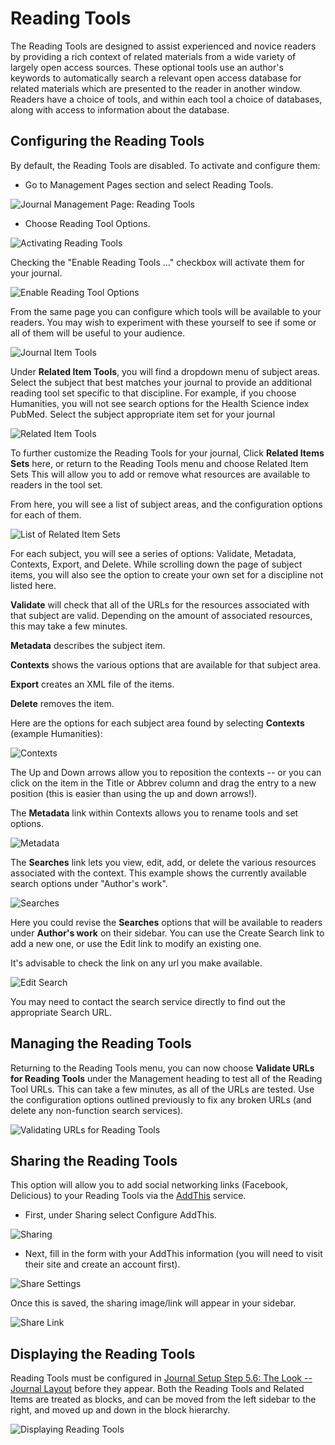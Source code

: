 # Reading Tools

The Reading Tools are designed to assist experienced and novice readers by providing a rich context of related materials from a wide variety of largely open access sources. These optional tools use an author's keywords to automatically search a relevant open access database for related materials which are presented to the reader in another window. Readers have a choice of tools, and within each tool a choice of databases, along with access to information about the database. 


## Configuring the Reading Tools



By default, the Reading Tools are disabled. To activate and configure them:

* Go to Management Pages section and select Reading Tools.



![Journal Management Page: Reading Tools](images/chapter5/jm_reading_tools.png)  


* Choose Reading Tool Options.


![Activating Reading Tools](images/chapter5/rt_config.png)


Checking the "Enable Reading Tools ..." checkbox will activate them for your journal.


![Enable Reading Tool Options](images/chapter5/rt_options.png)

From the same page you can configure which tools will be available to your readers. You may wish to experiment with these yourself to see if some or all of them will be useful to your audience.



![Journal Item Tools](images/chapter5/rt_journal_items.png)


Under **Related Item Tools**, you will find a dropdown menu of subject areas. Select the subject that best matches your journal to provide an additional reading tool set specific to that discipline. For example, if you choose Humanities, you will not see search options for the Health Science index PubMed. Select the subject appropriate item set for your journal



![Related Item Tools](images/chapter5/rt_related_items.png)

To further customize the Reading Tools for your journal, Click **Related Items Sets** here, or return to the Reading Tools menu and choose Related Item Sets This will allow you to add or remove what resources are available to readers in the tool set.

From here, you will see a list of subject areas, and the configuration options for each of them.



![List of Related Item Sets](images/chapter5/rt_related_sets.png)


For each subject, you will see a series of options: Validate, Metadata, Contexts, Export, and Delete. While scrolling down the page of subject items, you will also see the option to create your own set for a discipline not listed here.

**Validate** will check that all of the URLs for the resources associated with that subject are valid. Depending on the amount of associated resources, this may take a few minutes.

**Metadata** describes the subject item.

**Contexts** shows the various options that are available for that subject area.

**Export** creates an XML file of the items.

**Delete** removes the item.


Here are the options for each subject area found by selecting **Contexts** (example Humanities):



![Contexts](images/chapter5/rt_contexts.png)

The Up and Down arrows allow you to reposition the contexts -- or you can click on the item in the Title or Abbrev column and drag the entry to a new position (this is easier than using the up and down arrows!). 

The **Metadata** link within Contexts allows you to rename tools and set options. 


![Metadata](images/chapter5/rt_metadata.png)    



The **Searches** link lets you view, edit, add, or delete the various resources associated with the context. This example shows the currently available search options under "Author's work".



![Searches](images/chapter5/rt_searches.png)

Here you could revise the **Searches** options that will be available to readers under **Author's work** on their sidebar. You can use the Create Search link to add a new one, or use the Edit link to modify an existing one.

It's advisable to check the link on any url you make available.



![Edit Search](images/chapter5/rt_edit_searches.png)

You may need to contact the search service directly to find out the appropriate Search URL.



## Managing the Reading Tools



Returning to the Reading Tools menu, you can now choose **Validate URLs for Reading Tools** under the Management heading to test all of the Reading Tool URLs. This can take a few minutes, as all of the URLs are tested. Use the configuration options outlined previously to fix any broken URLs (and delete any non-function search services).

![Validating URLs for Reading Tools](images/chapter5/rt_validate_urls.png)   


## Sharing the Reading Tools

This option will allow you to add social networking links (Facebook, Delicious) to your Reading Tools via the [AddThis](http://addthis.com) service. 

* First, under Sharing select Configure AddThis.

![Sharing](images/chapter5/rt_sharing.png)
  
  
* Next, fill in the form with your AddThis information (you will need to visit their site and create an account first).
  

![Share Settings](images/chapter5/rt_share_settings.png)  

Once this is saved, the sharing image/link will appear in your sidebar.

![Share Link](images/chapter5/share.png)




## Displaying the Reading Tools



Reading Tools must be configured in [Journal Setup Step 5.6: The Look -- Journal Layout](https://pkp.gitbooks.io/learning-ojs-2/content/en//step_five_the_look.html) before they appear. Both the Reading Tools and Related Items are treated as blocks, and can be moved from the left sidebar to the right, and moved up and down in the block hierarchy.

![Displaying Reading Tools](images/chapter5/rt_display.png)

